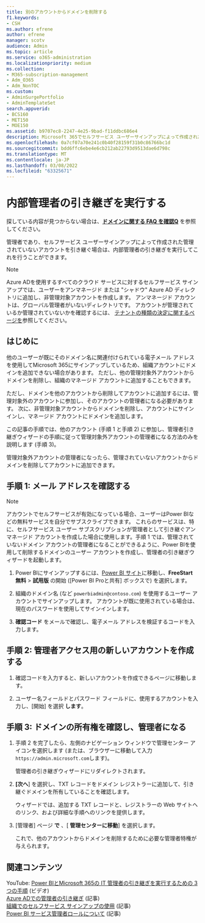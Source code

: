 ```yaml
---
title: 別のアカウントからドメインを削除する
f1.keywords:
- CSH
ms.author: efrene
author: efrene
manager: scotv
audience: Admin
ms.topic: article
ms.service: o365-administration
ms.localizationpriority: medium
ms.collection:
- M365-subscription-management
- Adm_O365
- Adm_NonTOC
ms.custom:
- AdminSurgePortfolio
- AdminTemplateSet
search.appverid:
- BCS160
- MET150
- MOE150
ms.assetid: b9707ec8-2247-4e25-9bad-f11ddbc686e4
description: Microsoft 365でセルフサービス ユーザーサインアップによって作成されたアンマネージド アカウントに参加する方法について説明します。
ms.openlocfilehash: 0a7cf07a70e241c0b40f28159f31b0c86766bc1d
ms.sourcegitcommit: bdd6ffc6ebe4e6cb212ab22793d9513dae6d798c
ms.translationtype: MT
ms.contentlocale: ja-JP
ms.lasthandoff: 03/08/2022
ms.locfileid: "63325671"
---
```

# <a name="perform-an-internal-admin-takeover"></a>内部管理者の引き継ぎを実行する

 探している内容が見つからない場合は、**[ドメインに関する FAQ を確認Q](../setup/domains-faq.yml)** を参照してください。

管理者であり、セルフサービス ユーザーサインアップによって作成された管理されていないアカウントを引き継ぐ場合は、内部管理者の引き継ぎを実行してこれを行うことができます。

> [!NOTE]
> Azure ADを使用するすべてのクラウド サービスに対するセルフサービス サインアップでは、ユーザーをアンマネージド または "シャドウ" Azure AD ディレクトリに追加し、非管理対象アカウントを作成します。 アンマネージド アカウントは、グローバル管理者がいないディレクトリです。 アカウントが管理されているか管理されていないかを確認するには、 [テナントの種類の決定に関するページを](/power-platform/admin/powerapps-gdpr-dsr-guide-systemlogs#determining-tenant-type)参照してください。 
  
## <a name="before-you-begin"></a>はじめに

他のユーザーが既にそのドメイン名に関連付けられている電子メール アドレスを使用してMicrosoft 365にサインアップしているため、組織アカウントにドメインを追加できない場合があります。 ただし、他の管理対象外アカウントからドメインを削除し、組織のマネージド アカウントに追加することもできます。

ただし、ドメインを他のアカウントから削除してアカウントに追加するには、管理対象外のアカウントに参加し、そのアカウントの管理者になる必要があります。 次に、非管理対象アカウントからドメインを削除し、アカウントにサインインし、マネージド アカウントにドメインを追加します。

この記事の手順では、他のアカウント (手順 1 と手順 2) に参加し、管理者引き継ぎウィザードの手順に従って管理対象外アカウントの管理者になる方法のみを説明します (手順 3)。

管理対象外アカウントの管理者になったら、管理されていないアカウントからドメインを削除してアカウントに追加できます。 

## <a name="step-1-verify-your-email-address"></a>手順 1: メール アドレスを確認する

> [!NOTE]
> アカウントでセルフサービスが有効になっている場合、ユーザーはPower BIなどの無料サービスを自分でサブスクライブできます。 これらのサービスは、特に、セルフサービス ユーザー サブスクリプションが管理者として引き継ぐアンマネージド アカウントを作成した場合に使用します。手順 1 では、管理されていないドメイン アカウントの管理者になることができるように、Power BIを使用して削除するドメインのユーザー アカウントを作成し、管理者の引き継ぎウィザードを起動します。

1. Power BIにサインアップするには、[Power BI サイト](https://powerbi.com)に移動し、**FreeStart 無料** > **試用版** の開始 ([Power BI Proと共有] ボックスで) を選択します。 

2. 組織のドメイン名 (など `powerbiadmin@contoso.com`) を使用するユーザー アカウントでサインアップします。 アカウントが既に使用されている場合は、現在のパスワードを使用してサインインします。

3. **確認コード** をメールで確認し、電子メール アドレスを検証するコードを入力します。

## <a name="step-2-create-a-new-account-for-admin-access"></a>手順 2: 管理者アクセス用の新しいアカウントを作成する

1. 確認コードを入力すると、新しいアカウントを作成できるページに移動します。

2. ユーザー名フィールドとパスワード フィールドに、使用するアカウントを入力し、[開始] を選択 **します**。

## <a name="step-3-verify-domain-ownership-and-become-the-admin"></a>手順 3: ドメインの所有権を確認し、管理者になる

1. 手順 2 を完了したら、左側のナビゲーション ウィンドウで管理センター アイコンを選択します (または、ブラウザーに移動して入力 `https://admin.microsoft.com`します)。

    管理者の引き継ぎウィザードにリダイレクトされます。

1. **[次へ**] を選択し、TXT レコードをドメイン レジストラーに追加して、引き継ぐドメインを所有していることを確認します。 

    ウィザードでは、追加する TXT レコードと、レジストラーの Web サイトへのリンク、および詳細な手順へのリンクを提供します。

1. [管理者] ページ **で** 、[ **管理センターに移動**] を選択します。

    これで、他のアカウントからドメインを削除するために必要な管理者特権が与えられます。 
## <a name="related-content"></a>関連コンテンツ

YouTube: [Power BIとMicrosoft 365の IT 管理者の引き継ぎを実行するための 3 つの手順](https://www.youtube.com/watch?v=xt5EsrQBZZk) (ビデオ)\
[Azure ADでの管理者の引き継ぎ](/azure/active-directory/users-groups-roles/domains-admin-takeover) (記事)\
[組織でのセルフサービス サインアップの使用](self-service-sign-up.md) (記事)\
[Power BI サービス管理者ロールについて](/power-bi/service-admin-role) (記事)
